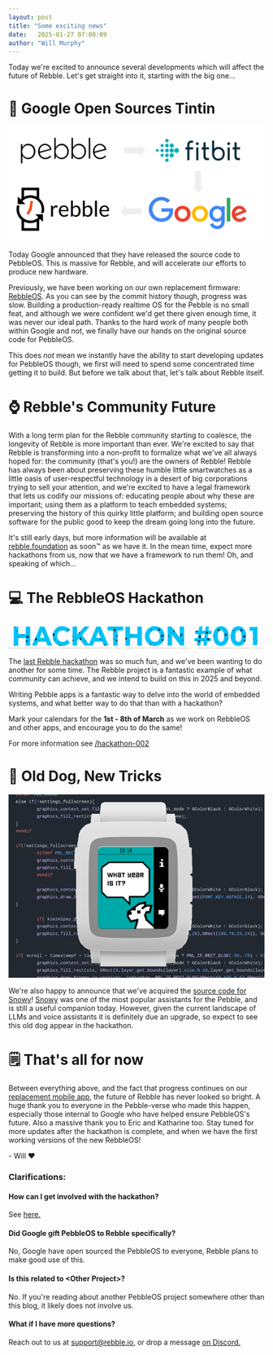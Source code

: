 ```yaml
---
layout: post
title: "Some exciting news"
date:   2025-01-27 07:08:09
author: "Will Murphy"
---
```


Today we're excited to announce several developments which will affect the future of Rebble. Let's get straight into it, starting with the big one...


# 🎉 Google Open Sources Tintin

![](/images/tintin-blog-post/the-loop.png)

Today Google announced that they have released the source code to PebbleOS. This is massive for Rebble, 
and will accelerate our efforts to produce new hardware.

Previously, we have been working on our own replacement firmware: [RebbleOS](https://github.com/pebble-dev/RebbleOS). As you can see by the commit history though, progress was slow.
Building a production-ready realtime OS for the Pebble is no small feat, and although we were confident we'd get there given enough time, it was never our ideal path.
Thanks to the hard work of many people both within Google and not, we finally have our hands on the original source code for PebbleOS.

This does _not_ mean we instantly have the ability to start developing updates for PebbleOS though, we first will need to spend some concentrated time getting it to build. 
But before we talk about that, let's talk about Rebble itself.

<!--more-->

# ⌚ Rebble's Community Future

With a long term plan for the Rebble community starting to coalesce, the
longevity of Rebble is more important than ever.  We're excited to say that
Rebble is transforming into a non-profit to formalize what we've all always
hoped for: the community (that's you!) are the owners of Rebble!  Rebble has
always been about preserving these humble little smartwatches as a little
oasis of user-respectful technology in a desert of big corporations trying
to sell your attention, and we're excited to have a legal framework that
lets us codify our missions of: educating people about why these are
important; using them as a platform to teach embedded systems; preserving
the history of this quirky little platform; and building open source
software for the public good to keep the dream going long into the future.

It's still early days, but more information will be available at [rebble.foundation](https://rebble.foundation) as soon:tm: as we have it. 
In the mean time, expect more hackathons from us, now that we have a
framework to run them!  Oh, and speaking of which...

# 💻 The RebbleOS Hackathon

![](/images/tintin-blog-post/hackathon-002.gif)

The [last Rebble hackathon](/2023/05/12/a-look-back-at-the-rebble-hackathon.html) was so much fun, and we've been wanting to do another for some time. 
The Rebble project is a fantastic example of what community can achieve, and we intend to build on this in 2025 and beyond. 

Writing Pebble apps is a fantastic way to delve into the world of embedded systems, and what better way to do that than with a hackathon?

Mark your calendars for the **1st - 8th of March** as we work on RebbleOS and other apps, and encourage you to do the same!

For more information see [/hackathon-002](/hackathon-002)

# 🐶 Old Dog, New Tricks

![](/images/tintin-blog-post/snowy.png)

We're also happy to announce that we've acquired the [source code for Snowy](https://github.com/pebble-dev/snowy)! 
[Snowy](https://apps.rebble.io/en_US/application/561960c8a1dd2652af00000d) was one of the most popular assistants for the Pebble, and is still a useful companion today.
However, given the current landscape of LLMs and voice assistants it is definitely due an upgrade, so expect to see this old dog appear in the hackathon.

# 🗒️ That's all for now

Between everything above, and the fact that progress continues on our [replacement mobile app](https://github.com/pebble-dev/mobile-app), the future of Rebble has never looked so bright. 
A huge thank you to everyone in the Pebble-verse who made this happen, especially those internal to Google who have helped ensure PebbleOS's future. Also a massive thank you to Eric and Katharine too.
Stay tuned for more updates after the hackathon is complete, and when we have the first working versions of the new RebbleOS!

\- Will ❤️





### Clarifications:

#### How can I get involved with the hackathon?
See [here.](/hackathon-002/)

#### Did Google gift PebbleOS to Rebble specifically?
No, Google have open sourced the PebbleOS to everyone, Rebble plans to make good use of this.

#### Is this related to \<Other Project\>?
No. If you're reading about another PebbleOS project somewhere other than this blog, it likely does not involve us.

#### What if I have more questions?
Reach out to us at support@rebble.io, or drop a message [on Discord.](/discord)
